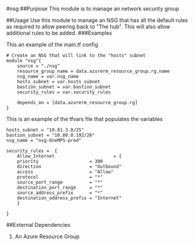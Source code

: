 #nsg
##Purpose
This module is to manage an network security group

##Usage
Use this module to manage an NSG that has all the default rules as required to allow peering back to "The hub". This will also allow additional rules to be added. 
###Examples

This an example of the main.tf config

```
# Create an NSG that will link to the "hosts" subnet
module "nsg"{
    source = "./nsg"
    resource_group_name = data.azurerm_resource_group.rg.name
    nsg_name = var.nsg_name
    hosts_subnet = var.hosts_subnet
    bastion_subnet = var.bastion_subnet
    security_rules = var.security_rules

    depends_on = [data.azurerm_resource_group.rg]
}
```

This is an example of the tfvars file that populates the variables


```
hosts_subnet = "10.81.3.0/25"
bastion_subnet = "10.80.0.192/26"
nsg_name = "nsg-OneMPS-prod"

security_rules =  {
    Allow_Internet                      = {
    priority                   = 300
    direction                  = "Outbound"
    access                     = "Allow"
    protocol                   = "*"
    source_port_range          = "*"
    destination_port_range     = "*"
    source_address_prefix      = "*"
    destination_address_prefix = "Internet" 
    }

}

```

##External Dependencies
1. An Azure Resource Group